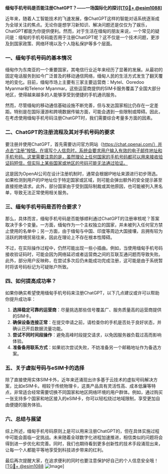 **缅甸手机号码是否能注册ChatGPT？——一场国际化的探讨[[TG💪+ @esim1088](https://t.me/s/esim1088)]**

近年来，随着人工智能技术的飞速发展，像ChatGPT这样的智能对话系统逐渐成为全球关注的焦点。无论你是想学习新知识、解决问题还是仅仅为了娱乐，ChatGPT都能为你提供便利。然而，对于生活在缅甸的朋友来说，一个常见的疑问是：缅甸的手机号码能否用于注册ChatGPT呢？这不仅是一个技术问题，更涉及到国家政策、网络环境以及个人隐私保护等多个层面。

### 一、缅甸手机号码的基本情况

缅甸作为东南亚的一个重要国家，其电信行业近年来经历了显著的发展。从最初的固定电话服务到如今广泛普及的移动通信网络，缅甸人民的生活方式发生了翻天覆地的变化。目前，缅甸市场上主要有三家主要运营商：Mytel、Ooredoo Myanmar和Telenor Myanmar。这些运营商提供的SIM卡服务覆盖了全国大部分地区，使得越来越多的人能够享受到便捷的手机通讯服务。

然而，尽管缅甸的移动通信基础设施不断完善，但与发达国家相比仍存在一定差距。特别是在国际漫游和跨境数据传输方面，可能会遇到一些限制或障碍。因此，在考虑使用缅甸手机号码注册ChatGPT时，我们需要综合考量多方面的因素。

### 二、ChatGPT的注册流程及其对手机号码的要求

要注册并使用ChatGPT，首先需要访问官方网站（https://chat.openai.com/）并点击“注册”按钮。在填写个人信息时，系统会要求用户输入有效的电子邮件地址和手机号码。这里需要注意的是，虽然理论上任何国家的手机号码都可以用来接收验证码短信，但实际上某些国家或地区的号码可能无法通过验证。

这是因为OpenAI公司在设计注册机制时，通常会根据IP地址来源进行初步筛选。如果检测到用户的IP地址位于特定国家或区域，则可能会弹出额外的安全提示甚至直接拒绝请求。此外，部分国家由于受到国际制裁或其他原因，也可能被列入黑名单，导致无法正常使用相关服务。

### 三、缅甸手机号码是否符合要求？

那么，具体而言，缅甸手机号码是否能够顺利通过ChatGPT的注册审核呢？答案取决于多个变量。一方面，缅甸作为一个主权独立的国家，并未被列入任何官方禁止使用的名单中；另一方面，由于缅甸与中国、印度等周边大国接壤，且拥有较为活跃的跨境贸易往来，因此在理论上不存在根本性障碍。

不过，在实际操作过程中，仍然可能出现一些小插曲。例如，当使用缅甸手机号码接收验证码时，可能会因为网络延迟或者运营商之间的互联互通问题而导致失败。此外，部分用户反映称，在尝试多次后仍未能成功完成注册，这可能是由于系统暂时将该号码标记为可疑账户所致。

### 四、如何提高成功率？

如果你确实希望使用缅甸手机号码来注册ChatGPT，以下几点建议或许可以帮助你提升成功率：

1. **选择稳定可靠的运营商**：尽量挑选那些信号覆盖广、服务质量高的运营商提供的SIM卡。
2. **确保设备连接正常**：在提交申请之前，请检查你的手机是否处于良好状态，并确认已开启数据流量功能。
3. **尝试不同时间段操作**：避免高峰时段提交请求，以免因服务器负载过高而影响体验。
4. **准备备用联系方式**：如果初次尝试失败，不妨准备另一个邮箱地址作为备选方案。

### 五、关于虚拟号码与eSIM卡的选择

除了直接使用实体SIM卡外，近年来还涌现出许多基于云技术的虚拟号码解决方案，比如eSIM卡。相较于传统物理卡，这类产品具有灵活性高、成本低廉等特点，非常适合经常需要切换不同国家和地区网络环境的用户群体。例如，通过购买一张支持多个国家和地区接入的eSIM卡，你可以轻松绕过地域限制，享受更加自由便捷的服务体验。

### 六、总结与展望

综上所述，缅甸手机号码原则上是可以用来注册ChatGPT的，但在具体实施过程中可能会面临一定挑战。未来随着全球数字化进程加速推进，相信类似的问题将会得到进一步优化和完善。同时，我们也期待看到更多创新性的技术手段涌现出来，让每一个人都能平等地享受到科技进步带来的红利。

最后再次提醒大家，在追求便利的同时也要注意保护好自己的个人信息安全哦！[[TG💪+ @esim1088](https://t.me/s/esim1088) ![Image](https://i.postimg.cc/4NQfJmqS/Snipaste-2025-05-13-00-14-12.png)]
